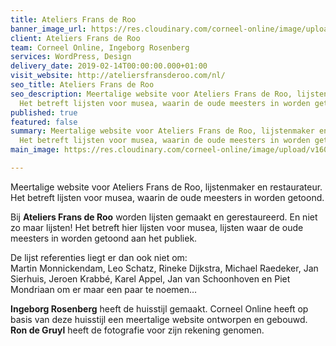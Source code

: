 ```yaml
---
title: Ateliers Frans de Roo
banner_image_url: https://res.cloudinary.com/corneel-online/image/upload/v1602859308/corneel/ateliersfransderoo_xysj3b.jpg
client: Ateliers Frans de Roo
team: Corneel Online, Ingeborg Rosenberg
services: WordPress, Design
delivery_date: 2019-02-14T00:00:00.000+01:00
visit_website: http://ateliersfransderoo.com/nl/
seo_title: Ateliers Frans de Roo
seo_description: Meertalige website voor Ateliers Frans de Roo, lijstenmaker en restaurateur.
  Het betreft lijsten voor musea, waarin de oude meesters in worden getoond.
published: true
featured: false
summary: Meertalige website voor Ateliers Frans de Roo, lijstenmaker en restaurateur.
  Het betreft lijsten voor musea, waarin de oude meesters in worden getoond.
main_image: https://res.cloudinary.com/corneel-online/image/upload/v1602859308/corneel/ateliersfransderoo_xysj3b.jpg

---
```

Meertalige website voor Ateliers Frans de Roo, lijstenmaker en restaurateur. Het betreft lijsten voor musea, waarin de oude meesters in worden getoond.

Bij **Ateliers Frans de Roo** worden lijsten gemaakt en gerestaureerd. En niet zo maar lijsten! Het betreft hier lijsten voor musea, lijsten waar de oude meesters in worden getoond aan het publiek.

De lijst referenties liegt er dan ook niet om:  
Martin Monnickendam, Leo Schatz, Rineke Dijkstra, Michael Raedeker, Jan Sierhuis, Jeroen Krabbé, Karel Appel, Jan van Schoonhoven en Piet Mondriaan om er maar een paar te noemen…

**Ingeborg Rosenberg** heeft de huisstijl gemaakt. Corneel Online heeft op basis van deze huisstijl een meertalige website ontworpen en gebouwd. **Ron de Gruyl** heeft de fotografie voor zijn rekening genomen.